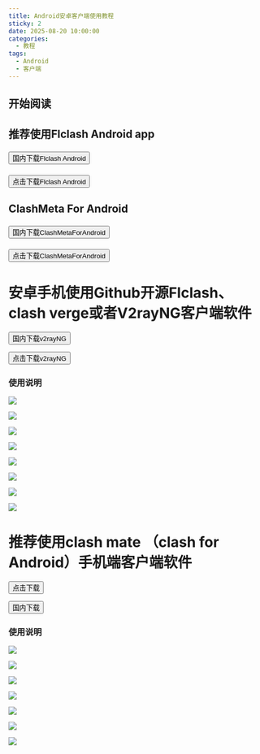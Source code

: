 ```yaml
---
title: Android安卓客户端使用教程
sticky: 2
date: 2025-08-20 10:00:00
categories: 
  - 教程
tags:
  - Android
  - 客户端
---
```



## 开始阅读

<h2>推荐使用Flclash Android app
<p><a href="https://pyxy.126581.xyz/https://github.com/wxfyes/FlClash/releases/download/v0.8.87.5/FlClash-0.8.87-android-arm64-v8a.apk" target="_blank"><button class="btn btn-hero-primary"><i class="far fa fa-share"></i> 国内下载Flclash Android</button></a></p>
<p><a href="https://github.com/wxfyes/FlClash/releases/download/v0.8.87.5/FlClash-0.8.87-android-arm64-v8a.apk" target="_blank"><button class="btn btn-hero-primary"><i class="far fa fa-share"></i> 点击下载Flclash Android</button></a></p>
<h2>ClashMeta For Android
<p><a href="https://pyxy.126581.xyz/https://github.com/wxfyes/ClashMetaForAndroid/releases/download/v2.0.1/cmfa-2.0.1-meta-arm64-v8a-release.apk" target="_blank"><button class="btn btn-hero-primary"><i class="far fa fa-share"></i> 国内下载ClashMetaForAndroid</button></a></p>
<p><a href="https://github.com/wxfyes/ClashMetaForAndroid/releases/download/v2.0.1/cmfa-2.0.1-meta-arm64-v8a-release.apk" target="_blank"><button class="btn btn-hero-primary"><i class="far fa fa-share"></i> 点击下载ClashMetaForAndroid</button></a></p>

# 安卓手机使用Github开源Flclash、clash verge或者V2rayNG客户端软件


<p><a href="https://pyxy.126581.xyz/https://github.com/wxfyes/v2rayNG/releases/download/v1.10.20/v2rayNG_1.10.20_arm64-v8a.apk" target="_blank"><button class="btn btn-hero-primary"><i class="far fa fa-share"></i> 国内下载v2rayNG</button></a></p>

<p><a href="/https://github.com/wxfyes/v2rayNG/releases/download/v1.10.20/v2rayNG_1.10.20_arm64-v8a.apk" target="_blank"><button class="btn btn-hero-primary"><i class="far fa fa-share"></i> 点击下载v2rayNG</button></a></p>

### 使用说明

![](https://fastly.jsdelivr.net/gh/wangn9900/tuchuang@main//img/a1.png)

![](https://fastly.jsdelivr.net/gh/wangn9900/tuchuang@main//img/A2.png)

![](https://fastly.jsdelivr.net/gh/wangn9900/tuchuang@main//img/A3.png)

![](https://fastly.jsdelivr.net/gh/wangn9900/tuchuang@main//img/A4.png)

![](https://fastly.jsdelivr.net/gh/wangn9900/tuchuang@main//img/A5.png)

![](https://fastly.jsdelivr.net/gh/wangn9900/tuchuang@main//img/A5.5.png)

![](https://fastly.jsdelivr.net/gh/wangn9900/tuchuang@main//img/A6.png)

![](https://fastly.jsdelivr.net/gh/wangn9900/tuchuang@main//img/A7.png)

# 推荐使用clash mate （clash for Android）手机端客户端软件

<p><a href="https://github.com/wxfyes/ClashMetaForAndroid/releases/download/v2.0.1/cmfa-2.0.1-meta-arm64-v8a-release.apk" target="_blank"><button class="btn btn-hero-primary"><i class="far fa fa-share"></i> 点击下载</button></a></p>
<p><a href="https://pyxy.126581.xyz/https://github.com/wxfyes/ClashMetaForAndroid/releases/download/v2.0.1/cmfa-2.0.1-meta-arm64-v8a-release.apk" target="_blank"><button class="btn btn-hero-primary"><i class="far fa fa-share"></i> 国内下载</button></a></p>

### 使用说明
![](https://fastly.jsdelivr.net/gh/wangn9900/tuchuang@main//img/C11.png)

![](https://fastly.jsdelivr.net/gh/wangn9900/tuchuang@main//img/C22.png)

![](https://fastly.jsdelivr.net/gh/wangn9900/tuchuang@main//img/C34.png)

![](https://fastly.jsdelivr.net/gh/wangn9900/tuchuang@main//img/C55.png)

![](https://fastly.jsdelivr.net/gh/wangn9900/tuchuang@main//img/C66.png)

![](https://fastly.jsdelivr.net/gh/wangn9900/tuchuang@main//img/C77.png)

![](https://fastly.jsdelivr.net/gh/wangn9900/tuchuang@main//img/C88.png)
